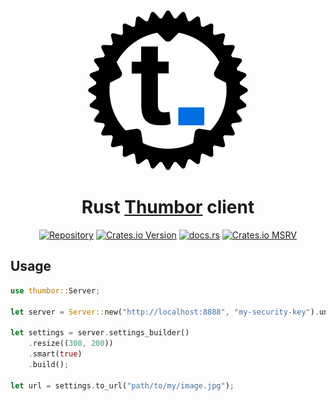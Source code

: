 <div align="center">
    <img src="assets/doc/logo.svg" width="256">
    <h1>Rust <a href="https://www.thumbor.org/">Thumbor</a> client</h1>
    <a href="https://github.com/SteelAlloy/thumbor-rs">
        <img
            alt="Repository"
            src="https://img.shields.io/badge/github-thumbor--rs-228b22?style=for-the-badge&labelColor=555555&logo=github"
            height="25"
    /></a>
    <a href="https://crates.io/crates/thumbor">
        <img
            alt="Crates.io Version"
            src="https://img.shields.io/crates/v/thumbor.svg?style=for-the-badge&color=e37602&logo=rust"
            height="25"
    /></a>
    <a href="https://docs.rs/thumbor/latest/thumbor">
        <img
            alt="docs.rs"
            src="https://img.shields.io/badge/docs.rs-thumbor-3b74d1?style=for-the-badge&labelColor=555555&logo=docs.rs"
            height="25"
    /></a>
    <a href="https://docs.rs/thumbor/latest/thumbor">
        <img
            alt="Crates.io MSRV"
            src="https://img.shields.io/crates/msrv/thumbor?style=for-the-badge&logo=docs.rs&color=b83fbf"
            height="25"
    /></a>
</div>

## Usage

```rust
use thumbor::Server;

let server = Server::new("http://localhost:8888", "my-security-key").unwrap();

let settings = server.settings_builder()
    .resize((300, 200))
    .smart(true)
    .build();

let url = settings.to_url("path/to/my/image.jpg");
```
